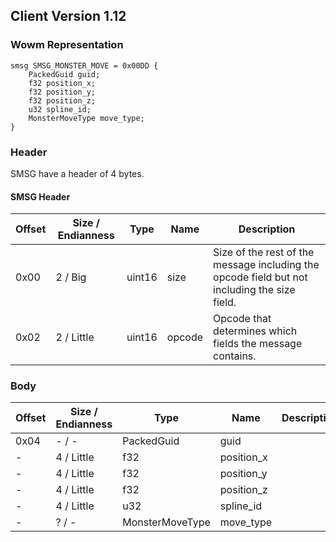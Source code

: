## Client Version 1.12

### Wowm Representation
```rust,ignore
smsg SMSG_MONSTER_MOVE = 0x00DD {
    PackedGuid guid;    
    f32 position_x;    
    f32 position_y;    
    f32 position_z;    
    u32 spline_id;    
    MonsterMoveType move_type;    
}

```
### Header
SMSG have a header of 4 bytes.

#### SMSG Header
| Offset | Size / Endianness | Type   | Name   | Description |
| ------ | ----------------- | ------ | ------ | ----------- |
| 0x00   | 2 / Big           | uint16 | size   | Size of the rest of the message including the opcode field but not including the size field.|
| 0x02   | 2 / Little        | uint16 | opcode | Opcode that determines which fields the message contains.|
### Body
| Offset | Size / Endianness | Type | Name | Description |
| ------ | ----------------- | ---- | ---- | ----------- |
| 0x04 | - / - | PackedGuid | guid |  |
| - | 4 / Little | f32 | position_x |  |
| - | 4 / Little | f32 | position_y |  |
| - | 4 / Little | f32 | position_z |  |
| - | 4 / Little | u32 | spline_id |  |
| - | ? / - | MonsterMoveType | move_type |  |
